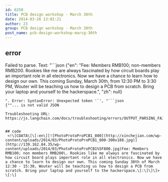 ```yaml
---
id: 6250
title: PCB design workshop - March 30th
date: 2014-03-26 13:02:21
author: 23
group: PCB design workshop - March 30th
post_name: pcb-design-workshop-marcg-30th
---
```


## error
Failed to parse. Text: "```json
{"en": "Fee: Members RMB100; non-members RMB200.  Rookies like me are always fascinated by how circuit boards play an important role in all electronics. Now we have a chance to learn how to design our own. This coming Sunday, March 30th, from 12:30 PM to 3:30 PM, Wouter will be teaching us how to design a PCB from scratch. Bring your laptop and yourself to the hackerspace.", "zh": null}
```
". Error: SyntaxError: Unexpected token '`', "```json
{""... is not valid JSON

Troubleshooting URL: https://js.langchain.com/docs/troubleshooting/errors/OUTPUT_PARSING_FAILURE/


## code
 <!\[CDATA\[\[:en\][![PhotoProtoProPCB1_800](http://xinchejian.com/wp-content/uploads/2014/03/PhotoProtoProPCB1_800-300x188.jpg)](http://139.162.84.35/wp-content/uploads/2014/03/PhotoProtoProPCB1%5F800.jpg)Fee: Members RMB100; non members RMB200\. Rookies like me always are fascinated by how circuit board plays important role in all electronics. Now we have a chance to learn to design our own. This coming Sunday 30th of March 12:30 - 15:30, Wouter will be teaching us how to design a PCB from scratch. Bring your laptop and yourself to the hackerspace.\[:\]\]\]> \[:\]
